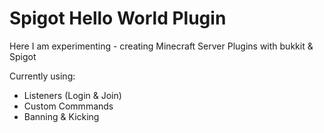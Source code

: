 # Spigot Hello World Plugin

Here I am experimenting - creating Minecraft Server Plugins with bukkit & Spigot

Currently using:
  - Listeners (Login & Join)
  - Custom Commmands
  - Banning & Kicking
